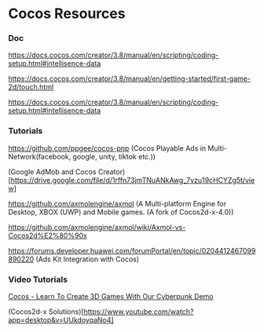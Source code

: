 # Cocos Resources

### Doc

https://docs.cocos.com/creator/3.8/manual/en/scripting/coding-setup.html#intellisence-data

https://docs.cocos.com/creator/3.8/manual/en/getting-started/first-game-2d/touch.html

https://docs.cocos.com/creator/3.8/manual/en/scripting/coding-setup.html#intellisence-data

### Tutorials

https://github.com/ppgee/cocos-pnp (Cocos Playable Ads in Multi-Network(facebook, google, unity, tiktok etc.))

(Google AdMob and Cocos Creator)[https://drive.google.com/file/d/1rffn73jmTNuANkAwg_7vzu19cHCYZg5t/view]

https://github.com/axmolengine/axmol (A Multi-platform Engine for Desktop, XBOX (UWP) and Mobile games. (A fork of Cocos2d-x-4.0))

https://github.com/axmolengine/axmol/wiki/Axmol-vs-Cocos2d%E2%80%90x

https://forums.developer.huawei.com/forumPortal/en/topic/0204412467099890220  (Ads Kit Integration with Cocos)

### Video Tutorials

[Cocos - Learn To Create 3D Games With Our Cyberpunk Demo](https://www.youtube.com/watch?v=8riRSjPZCIs)

(Cocos2d-x Solutions)[https://www.youtube.com/watch?app=desktop&v=UUkdoyqaNo4]

